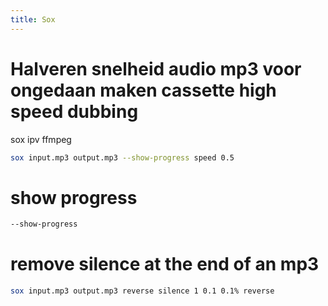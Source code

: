 ```yaml
---
title: Sox
---
```


# Halveren snelheid audio mp3 voor ongedaan maken cassette high speed dubbing
sox ipv ffmpeg

```bash
sox input.mp3 output.mp3 --show-progress speed 0.5
```

# show progress
```bash
--show-progress
```

# remove silence at the end of an mp3
```bash
sox input.mp3 output.mp3 reverse silence 1 0.1 0.1% reverse
```
